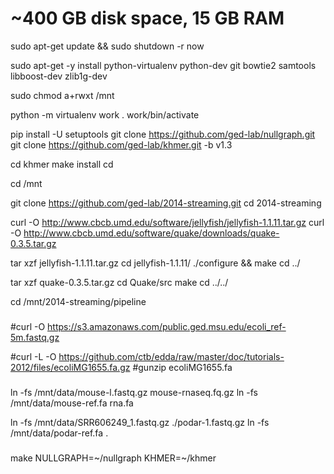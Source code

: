 # ~400 GB disk space, 15 GB RAM

sudo apt-get update && sudo shutdown -r now

sudo apt-get -y install python-virtualenv python-dev git bowtie2 samtools libboost-dev zlib1g-dev

sudo chmod a+rwxt /mnt

python -m virtualenv work
. work/bin/activate

pip install -U setuptools
git clone https://github.com/ged-lab/nullgraph.git
git clone https://github.com/ged-lab/khmer.git -b v1.3

cd khmer
make install
cd


cd /mnt

git clone https://github.com/ged-lab/2014-streaming.git
cd 2014-streaming

curl -O http://www.cbcb.umd.edu/software/jellyfish/jellyfish-1.1.11.tar.gz
curl -O http://www.cbcb.umd.edu/software/quake/downloads/quake-0.3.5.tar.gz

tar xzf jellyfish-1.1.11.tar.gz
cd jellyfish-1.1.11/
./configure && make 
cd ../

tar xzf quake-0.3.5.tar.gz 
cd Quake/src
make
cd ../../

cd /mnt/2014-streaming/pipeline

###

###

#curl -O https://s3.amazonaws.com/public.ged.msu.edu/ecoli_ref-5m.fastq.gz

#curl -L -O https://github.com/ctb/edda/raw/master/doc/tutorials-2012/files/ecoliMG1655.fa.gz
#gunzip ecoliMG1655.fa

###

ln -fs /mnt/data/mouse-l.fastq.gz mouse-rnaseq.fq.gz
ln -fs /mnt/data/mouse-ref.fa rna.fa

ln -fs /mnt/data/SRR606249_1.fastq.gz ./podar-1.fastq.gz
ln -fs /mnt/data/podar-ref.fa .

###

make NULLGRAPH=~/nullgraph KHMER=~/khmer

